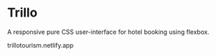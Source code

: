 # Trillo
A responsive pure CSS user-interface for hotel booking using flexbox.

trillotourism.netlify.app
